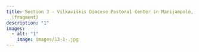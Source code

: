 ```yaml
---
title: Section 3 - Vilkaviškis Diocese Pastoral Center in Marijampolė, Lithuania
  (fragment)
description: "1"
images:
  - alt: "1"
    image: images/13-1-.jpg
---
```

